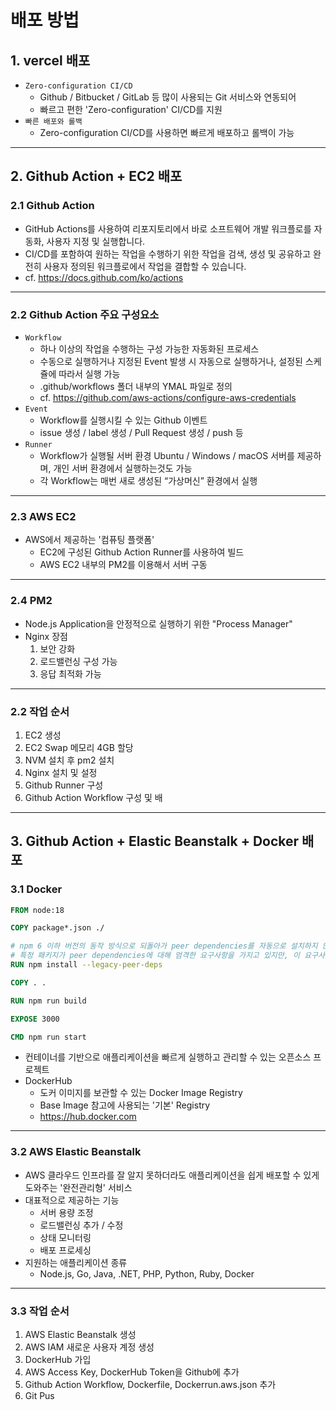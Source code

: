 # 배포 방법

## 1. vercel 배포

- `Zero-configuration CI/CD`
  - Github / Bitbucket / GitLab 등 많이 사용되는 Git 서비스와 연동되어
  - 빠르고 편한 'Zero-configuration' CI/CD를 지원
- `빠른 배포와 롤백`
  - Zero-configuration CI/CD를 사용하면 빠르게 배포하고 롤백이 가능

---

## 2. Github Action + EC2 배포

### 2.1 Github Action

- GitHub Actions를 사용하여 리포지토리에서 바로 소프트웨어 개발 워크플로를 자동화, 사용자 지정 및 실행합니다.
- CI/CD를 포함하여 원하는 작업을 수행하기 위한 작업을 검색, 생성 및 공유하고 완전히 사용자 정의된 워크플로에서 작업을 결합할 수 있습니다.
- cf. https://docs.github.com/ko/actions

---

### 2.2 Github Action 주요 구성요소

- `Workflow`
  - 하나 이상의 작업을 수행하는 구성 가능한 자동화된 프로세스
  - 수동으로 실행하거나 지정된 Event 발생 시 자동으로 실행하거나, 설정된 스케쥴에 따라서 실행 가능
  - .github/workflows 폴더 내부의 YMAL 파일로 정의
  - cf. https://github.com/aws-actions/configure-aws-credentials
- `Event`
  - Workflow를 실행시킬 수 있는 Github 이벤트
  - issue 생성 / label 생성 / Pull Request 생성 / push 등
- `Runner`
  - Workflow가 실행될 서버 환경 Ubuntu / Windows / macOS 서버를 제공하며, 개인 서버 환경에서 실행하는것도 가능
  - 각 Workflow는 매번 새로 생성된 “가상머신” 환경에서 실행

---

### 2.3 AWS EC2

- AWS에서 제공하는 '컴퓨팅 플랫폼'
  - EC2에 구성된 Github Action Runner를 사용하여 빌드
  - AWS EC2 내부의 PM2를 이용해서 서버 구동

---

### 2.4 PM2

- Node.js Application을 안정적으로 실행하기 위한 "Process Manager"
- Nginx 장점
  1. 보안 강화
  2. 로드밸런싱 구성 가능
  3. 응답 최적화 가능

---

### 2.2 작업 순서

1. EC2 생성
2. EC2 Swap 메모리 4GB 할당
3. NVM 설치 후 pm2 설치
4. Nginx 설치 및 설정
5. Github Runner 구성
6. Github Action Workflow 구성 및 배

---

## 3. Github Action + Elastic Beanstalk + Docker 배포

### 3.1 Docker

```dockerfile
FROM node:18

COPY package*.json ./

# npm 6 이하 버전의 동작 방식으로 되돌아가 peer dependencies를 자동으로 설치하지 않도록 설정
# 특정 패키지가 peer dependencies에 대해 엄격한 요구사항을 가지고 있지만, 이 요구사항이 프로젝트의 다른 부분과 충돌할 때 유용
RUN npm install --legacy-peer-deps

COPY . .

RUN npm run build

EXPOSE 3000

CMD npm run start
```

- 컨테이너를 기반으로 애플리케이션을 빠르게 실행하고 관리할 수 있는 오픈소스 프로젝트
- DockerHub
  - 도커 이미지를 보관할 수 있는 Docker Image Registry
  - Base Image 참고에 사용되는 '기본' Registry
  - https://hub.docker.com

---

### 3.2 AWS Elastic Beanstalk

- AWS 클라우드 인프라를 잘 알지 못하더라도 애플리케이션을 쉽게 배포할 수 있게 도와주는 '완전관리형' 서비스
- 대표적으로 제공하는 기능
  - 서버 용량 조정
  - 로드밸런싱 추가 / 수정
  - 상태 모니터링
  - 배포 프로세싱
- 지원하는 애플리케이션 종류
  - Node.js, Go, Java, .NET, PHP, Python, Ruby, Docker

---

### 3.3 작업 순서

1. AWS Elastic Beanstalk 생성
2. AWS IAM 새로운 사용자 계정 생성
3. DockerHub 가입
4. AWS Access Key, DockerHub Token을 Github에 추가
5. Github Action Workflow, Dockerfile, Dockerrun.aws.json 추가
6. Git Pus
